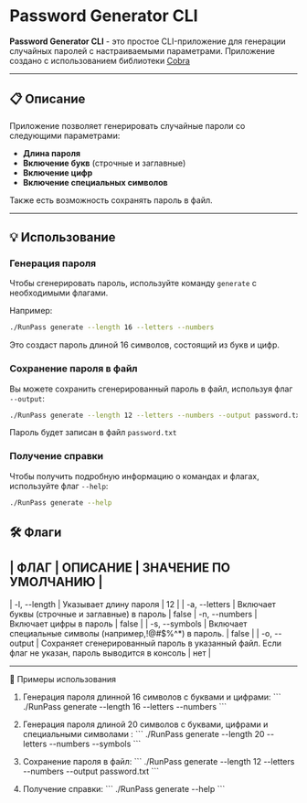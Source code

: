 # Password Generator CLI

**Password Generator CLI** - это простое CLI-приложение для генерации случайных паролей с настраиваемыми параметрами. Приложение создано с использованием библиотеки [Cobra](https://github.com/spf13/cobra)

---

## 📋 Описание

Приложение позволяет генерировать случайные пароли со следующими параметрами:
- **Длина пароля**
- **Включение букв** (строчные и заглавные)
- **Включение цифр**
- **Включение специальных символов**

Также есть возможность сохранять пароль в файл.

---

## 💡 Использование

### Генерация пароля

Чтобы сгенерировать пароль, используйте команду `generate` с необходимыми флагами.

Например:
```bash
./RunPass generate --length 16 --letters --numbers
```
Это создаст пароль длиной 16 символов, состоящий из букв и цифр.


### Сохранение пароля в файл

Вы можете сохранить сгенерированный пароль в файл, используя флаг `--output`:

```bash 
./RunPass generate --length 12 --letters --numbers --output password.txt
```
Пароль будет записан в файл `password.txt`

### Получение справки

Чтобы получить подробную информацию о командах и флагах, используйте флаг `--help`:
```bash
./RunPass generate --help
```

## 🛠️ Флаги

| ФЛАГ | ОПИСАНИЕ | ЗНАЧЕНИЕ ПО УМОЛЧАНИЮ |
-------------------
| -l, --length  | Указывает длину пароля | 12 |
| -a, --letters | Включает буквы (строчные и заглавные) в пароль | false
| -n, --numbers | Включает цифры в пароль | false |
| -s, --symbols | Включает специальные символы (например,!@#$%^*) в пароль. | false |
| -o, --output  | Сохраняет сгенерированный пароль в указанный файл. Если флаг не указан, пароль выводится в консоль | нет |

---

🌟 Примеры использования

1. Генерация пароля длинной 16 символов с буквами и цифрами:
\```
./RunPass generate --length 16 --letters --numbers
\```

2. Генерация пароля длиной 20 символов с буквами, цифрами и специальными символами :
\```
./RunPass generate --length 20 --letters --numbers --symbols
\```

3. Сохранение пароля в файл:
\```
./RunPass generate --length 12 --letters --numbers --output password.txt
\```

4. Получение справки:
\```
./RunPass generate --help
\```
